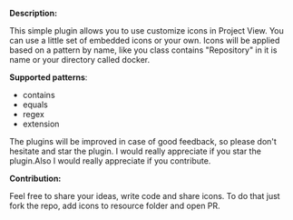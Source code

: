**Description:**

This simple plugin allows you to use customize icons in Project View. You can use a little set of embedded
icons or your own. Icons will be applied based on a pattern by name, like you class contains "Repository" in it
is name or your directory called docker.

**Supported patterns**:

* contains
* equals
* regex
* extension

The plugins will be improved in case of good feedback, so please don't hesitate and star the plugin.
I would really appreciate if you star the plugin.Also I would really appreciate if you contribute. 

**Contribution:**

Feel free to share your ideas, write code and share icons.
To do that just fork the repo, add icons to resource folder and open PR.